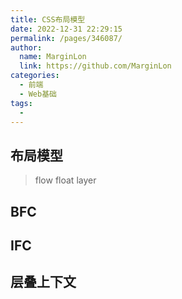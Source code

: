 ```yaml
---
title: CSS布局模型
date: 2022-12-31 22:29:15
permalink: /pages/346087/
author:
  name: MarginLon
  link: https://github.com/MarginLon
categories:
  - 前端
  - Web基础
tags:
  -
---
```


## 布局模型

> flow float layer

## BFC

## IFC

## 层叠上下文
